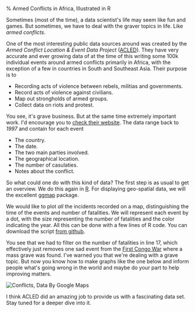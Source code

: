 % Armed Conflicts in Africa, Illustrated in R

Sometimes (most of the time), a data scientist's life may seem like
fun and games. But sometimes, we have to deal with the graver
topics in life. Like *armed conflicts*.

One of the most interesting public data sources around was created by
the *Armed Conflict Location & Event Data Project*
([ACLED][acled]). They have very accurate and ever growing data of at
the time of this writing some 100k individual events around armed
conflicts primarily in Africa, with the exception of a few in
countries in South and Southeast Asia. Their purpose is to

- Recording acts of violence between rebels, militias and
  governments.
- Record acts of violence against civilians.
- Map out strongholds of armed groups.
- Collect data on riots and protest.

You see, it's grave business. But at the same time extremely important
work. I'd encourage you to [check their website][acled]. The data range
back to *1997* and contain for each event

- The country.
- The date.
- The two main parties involved.
- The geographical location.
- The number of casulaties.
- Notes about the conflict.

So what could one do with this kind of data? The first step is as
usual to get an overview. We do this again in [R][R]. For displaying
geo-spatial data, we will the excellent [ggmap][ggmap] package.

We would like to plot *all* the incidents recorded on a map,
distinguishing the time of the events and number of fatalities. We
will represent each event by a dot, with the size representing the
number of fatalities and the color indicating the year. All this can
be done with a few lines of R code. You can download the script [from
github][blog-code-github].

<insert
kind="source"
file="EDA.R"
lines="1-23">

You see that we had to filter on the number of fatalities in line 17,
which effectively just removes one sad event from the
[First Congo War][congo-war] where a mass grave was found. I've warned
you that we're dealing with a grave topic. But now you know how to
make graphs like the one below and inform people what's going wrong in
the world and maybe do your part to help improving matters.

![Conflicts, Data By Google Maps](
https://dataadventuresdotcom.files.wordpress.com/2016/04/africa_conflicts.png)

I think ACLED did an amazing job to provide us with a fascinating data
set. Stay tuned for a deeper dive into it.


[acled]: http://www.acleddata.com/
[ggmap]: https://cran.r-project.org/web/packages/ggmap/index.html
[R]: https://r-project.org
[congo-war]: https://en.wikipedia.org/wiki/First_Congo_War
[blog-code-github]: https://github.com/dhesse/BlogCode
